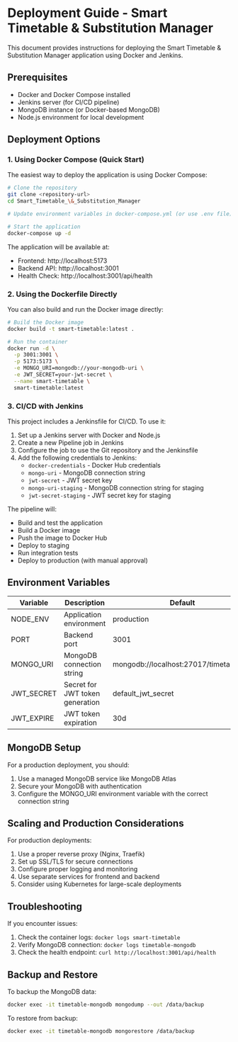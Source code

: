 # Deployment Guide - Smart Timetable & Substitution Manager

This document provides instructions for deploying the Smart Timetable & Substitution Manager application using Docker and Jenkins.

## Prerequisites

- Docker and Docker Compose installed
- Jenkins server (for CI/CD pipeline)
- MongoDB instance (or Docker-based MongoDB)
- Node.js environment for local development

## Deployment Options

### 1. Using Docker Compose (Quick Start)

The easiest way to deploy the application is using Docker Compose:

```bash
# Clone the repository
git clone <repository-url>
cd Smart_Timetable_\&_Substitution_Manager

# Update environment variables in docker-compose.yml (or use .env file)

# Start the application
docker-compose up -d
```

The application will be available at:
- Frontend: http://localhost:5173
- Backend API: http://localhost:3001
- Health Check: http://localhost:3001/api/health

### 2. Using the Dockerfile Directly

You can also build and run the Docker image directly:

```bash
# Build the Docker image
docker build -t smart-timetable:latest .

# Run the container
docker run -d \
  -p 3001:3001 \
  -p 5173:5173 \
  -e MONGO_URI=mongodb://your-mongodb-uri \
  -e JWT_SECRET=your-jwt-secret \
  --name smart-timetable \
  smart-timetable:latest
```

### 3. CI/CD with Jenkins

This project includes a Jenkinsfile for CI/CD. To use it:

1. Set up a Jenkins server with Docker and Node.js
2. Create a new Pipeline job in Jenkins
3. Configure the job to use the Git repository and the Jenkinsfile
4. Add the following credentials to Jenkins:
   - `docker-credentials` - Docker Hub credentials
   - `mongo-uri` - MongoDB connection string
   - `jwt-secret` - JWT secret key
   - `mongo-uri-staging` - MongoDB connection string for staging
   - `jwt-secret-staging` - JWT secret key for staging

The pipeline will:
- Build and test the application
- Build a Docker image
- Push the image to Docker Hub
- Deploy to staging
- Run integration tests
- Deploy to production (with manual approval)

## Environment Variables

| Variable     | Description                         | Default                              |
|--------------|-------------------------------------|--------------------------------------|
| NODE_ENV     | Application environment             | production                           |
| PORT         | Backend port                        | 3001                                 |
| MONGO_URI    | MongoDB connection string           | mongodb://localhost:27017/timetable_db |
| JWT_SECRET   | Secret for JWT token generation     | default_jwt_secret                   |
| JWT_EXPIRE   | JWT token expiration                | 30d                                  |

## MongoDB Setup

For a production deployment, you should:
1. Use a managed MongoDB service like MongoDB Atlas
2. Secure your MongoDB with authentication
3. Configure the MONGO_URI environment variable with the correct connection string

## Scaling and Production Considerations

For production deployments:
1. Use a proper reverse proxy (Nginx, Traefik)
2. Set up SSL/TLS for secure connections
3. Configure proper logging and monitoring
4. Use separate services for frontend and backend
5. Consider using Kubernetes for large-scale deployments

## Troubleshooting

If you encounter issues:
1. Check the container logs: `docker logs smart-timetable`
2. Verify MongoDB connection: `docker logs timetable-mongodb`
3. Check the health endpoint: `curl http://localhost:3001/api/health`

## Backup and Restore

To backup the MongoDB data:
```bash
docker exec -it timetable-mongodb mongodump --out /data/backup
```

To restore from backup:
```bash
docker exec -it timetable-mongodb mongorestore /data/backup
``` 